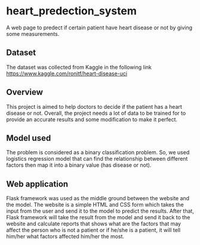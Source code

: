 # heart_predection_system
A web page to predect if certain patient have heart disease or not by giving some measurements. 

## Dataset
The dataset was collected from Kaggle in the following link
https://www.kaggle.com/ronitf/heart-disease-uci

## Overview
This project is aimed to help doctors to decide if the patient has a heart disease or not. Overall, the project needs a lot of data to be trained for to provide an accurate results and some modification to make it perfect.

## Model used
The problem is considered as a binary classification problem. So, we used logistics regression model that can find the relationship between different factors then map it into a binary value (has disease or not).

## Web application
Flask framework was used as the middle ground between the website and the model. The website is a simple HTML and CSS form which takes the input from the user and send it to the model to predict the results. After that, Flask framework will take the result from the model and send it back to the website and calculate reports that shows what are the factors that may affect the person who is not a patient or if he/she is a patient, it will tell him/her what factors affected him/her the most.

